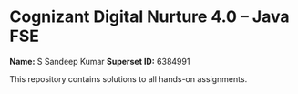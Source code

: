# Cognizant Digital Nurture 4.0 – Java FSE

**Name:** S Sandeep Kumar
**Superset ID:** 6384991  

This repository contains solutions to all hands-on assignments.
